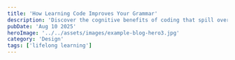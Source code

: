 ```yaml
---
title: 'How Learning Code Improves Your Grammar'
description: 'Discover the cognitive benefits of coding that spill over into language learning. Structure, logic, and precision are key to both, making you a better student of French and technology.'
pubDate: 'Aug 10 2025'
heroImage: '../../assets/images/example-blog-hero3.jpg'
category: 'Design'
tags: ['lifelong learning']
---
```




